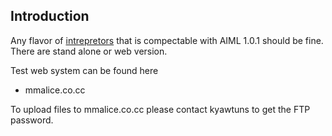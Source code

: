 ## Introduction ##

Any flavor of [intrepretors](http://www.alicebot.org/downloads/programs.html) that is compectable with AIML 1.0.1 should be fine. There are stand alone or web version.

Test web system can be found here
  * mmalice.co.cc

To upload files to mmalice.co.cc please contact kyawtuns to get the FTP password.